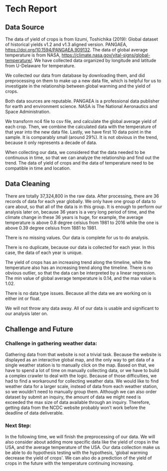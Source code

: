 # Tech Report

## Data Source ##
The data of yield of crops is from Iizumi, Toshichika (2019): Global dataset of historical yields v1.2 and v1.3 aligned version. PANGAEA, https://doi.org/10.1594/PANGAEA.909132. The data of global average temperature is from NASA, https://climate.nasa.gov/vital-signs/global-temperature/.  We have collected data organized by longitude and latitude from U-Delaware for temperature.

We collected our data from database by downloading them, and did preprocessing on them to make up a new data file, which is helpful for us to investigate in the relationship between global warming and the yield of crops.

Both data sources are reputable. PANGAEA is a professional data publisher for earth and environment science. NASA is The National Aeronautics and Space Administration.

We transform nc4 file to csv file, and calculate the global average yield of each crop. Then, we combine the calculated data with the temperature of that year into the new data file. Lastly, we have first 10 data point in the sample. It is comparably small (around 29%). It is not obvious in the trend, because it only represents a decade of data.

When collecting our data, we considered that the data needed to be continuous in time, so that we can analyze the relationship and find out the trend. The data of yield of crops and the data of temperature need to be compatible in time and location.

## Data Cleaning ##
There are totally 37,324,800 in the raw data. After processing, there are 36 records of data for each year globally. We only have one group of data to care about, so that all of the data is in this group. It is enough to perform our analysis later on, because 36 years is a very long period of time, and the climate change in these 36 years is huge, for example, the average temperature is above 0.8 degree celsius from 1981 to 2016 while the one is above 0.39 degree celsius from 1881 to 1981.

There is no missing values. Our data is complete for us to do analysis.

There is no duplicate, because our data is collected for each year. In this case, the data of each year is unique.

The yield of crops has an increasing trend along the timeline, while the temperature also has an increasing trend along the timeline. There is no obvious outlier, so that the data can be interpreted by a linear regression. The min value of global average temperature is 0.14, and the max value is 1.02.

There is no data type issues. Because all the data we are working on is either int or float.

We will not throw any data away. All of our data is usable and significant to our analysis later on.

## Challenge and Future ##
### Challenge in gathering weather data: ###
Gathering data from that website is not a trivial task. Because the website is displayed as an interactive global map, and the only way to get data of a single weather station is to manually click on the map. Based on that, we have to spend a lot of time on manually collecting data, or we have to build a complex crawler to deal with the logic. Because of those difficulties, we had to find a workaround for collecting weather data. We would like to find weather data for a larger scale, instead of data from each weather station, so we wouldn’t need to manually group them. Although we can also order dataset by submit an inquiry, the amount of data we might need is exceeded the max size of data available through an inquiry. Therefore, getting data from the NCDC website probably won’t work before the deadline of data deliverable.

### Next Step: ###

In the following time, we will finish the preprocessing of our data. We will also consider about adding more specific data like the yield of crops in the USA, and the average temperature of the USA. Our data collection make us be able to do hypothesis testing with the hypothesis, 'global warming decrease the yield of crops'. We can also do a prediction of the yield of crops in the future with the temperature continuing increasing.
